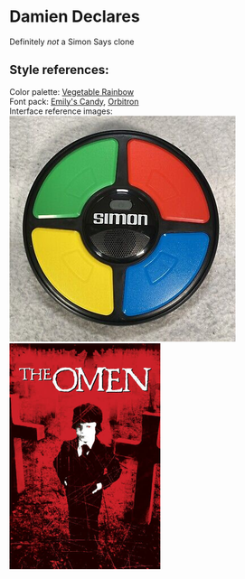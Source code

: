 # Damien Declares

 Definitely *not* a Simon Says clone

 ## Style references:

 Color palette: [Vegetable Rainbow](https://www.color-hex.com/color-palette/1051883)\
 Font pack: [Emily's Candy](https://fonts.google.com/specimen/Emilys+Candy), [Orbitron](https://fonts.google.com/specimen/Orbitron)\
 Interface reference images:\
 <img src = "images/simon.jpg" alt="Simon Says" height="400" width="auto"> <img alt="The Omen" src="images/omen.jpg" height="400" width="auto">